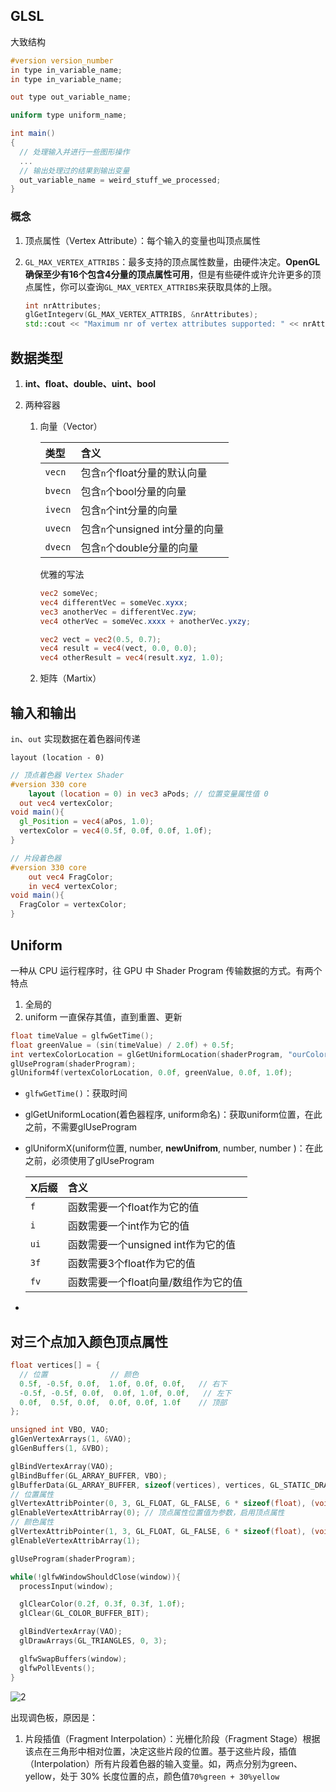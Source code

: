 ## GLSL

大致结构

```glsl
#version version_number
in type in_variable_name;
in type in_variable_name;

out type out_variable_name;

uniform type uniform_name;

int main()
{
  // 处理输入并进行一些图形操作
  ...
  // 输出处理过的结果到输出变量
  out_variable_name = weird_stuff_we_processed;
}
```

### 概念

1. 顶点属性（Vertex Attribute）：每个输入的变量也叫顶点属性

2. `GL_MAX_VERTEX_ATTRIBS`：最多支持的顶点属性数量，由硬件决定。**OpenGL确保至少有16个包含4分量的顶点属性可用**，但是有些硬件或许允许更多的顶点属性，你可以查询`GL_MAX_VERTEX_ATTRIBS`来获取具体的上限。

   ```c++
   int nrAttributes;
   glGetIntegerv(GL_MAX_VERTEX_ATTRIBS, &nrAttributes);
   std::cout << "Maximum nr of vertex attributes supported: " << nrAttributes << std::endl;
   ```



## 数据类型



1. **int、float、double、uint、bool**

2. 两种容器

   1. 向量（Vector）

      | 类型    | 含义                            |
      | :------ | :------------------------------ |
      | `vecn`  | 包含`n`个float分量的默认向量    |
      | `bvecn` | 包含`n`个bool分量的向量         |
      | `ivecn` | 包含`n`个int分量的向量          |
      | `uvecn` | 包含`n`个unsigned int分量的向量 |
      | `dvecn` | 包含`n`个double分量的向量       |

      优雅的写法

      ```glsl
      vec2 someVec;
      vec4 differentVec = someVec.xyxx;
      vec3 anotherVec = differentVec.zyw;
      vec4 otherVec = someVec.xxxx + anotherVec.yxzy;
      
      vec2 vect = vec2(0.5, 0.7);
      vec4 result = vec4(vect, 0.0, 0.0);
      vec4 otherResult = vec4(result.xyz, 1.0);
      ```

      

   2. 矩阵（Martix）



## 输入和输出

`in`、`out` 实现数据在着色器间传递

`layout (location - 0)`

```glsl
// 顶点着色器 Vertex Shader
#version 330 core
	layout (location = 0) in vec3 aPods; // 位置变量属性值 0
  out vec4 vertexColor;
void main(){
  gl_Position = vec4(aPos, 1.0);
  vertexColor = vec4(0.5f, 0.0f, 0.0f, 1.0f);
}

// 片段着色器
#version 330 core
	out vec4 FragColor;
	in vec4 vertexColor;
void main(){
  FragColor = vertexColor;
}

```



## Uniform

一种从 CPU 运行程序时，往 GPU 中 Shader Program 传输数据的方式。有两个特点

1. 全局的
2. uniform 一直保存其值，直到重置、更新

```c++
float timeValue = glfwGetTime();
float greenValue = (sin(timeValue) / 2.0f) + 0.5f;
int vertexColorLocation = glGetUniformLocation(shaderProgram, "ourColor");
glUseProgram(shaderProgram);
glUniform4f(vertexColorLocation, 0.0f, greenValue, 0.0f, 1.0f);
```

+ `glfwGetTime()`：获取时间

+ glGetUniformLocation(着色器程序, uniform命名)：获取uniform位置，在此之前，不需要glUseProgram

+ glUniformX(uniform位置, number, **newUnifrom**, number, number )：在此之前，必须使用了glUseProgram

  | X后缀 | 含义                                 |
  | :---- | :----------------------------------- |
  | `f`   | 函数需要一个float作为它的值          |
  | `i`   | 函数需要一个int作为它的值            |
  | `ui`  | 函数需要一个unsigned int作为它的值   |
  | `3f`  | 函数需要3个float作为它的值           |
  | `fv`  | 函数需要一个float向量/数组作为它的值 |

+  



## 对三个点加入颜色顶点属性

```c++
float vertices[] = {
  // 位置              // 颜色
  0.5f, -0.5f, 0.0f,  1.0f, 0.0f, 0.0f,   // 右下
  -0.5f, -0.5f, 0.0f,  0.0f, 1.0f, 0.0f,   // 左下
  0.0f,  0.5f, 0.0f,  0.0f, 0.0f, 1.0f    // 顶部
};

unsigned int VBO, VAO;
glGenVertexArrays(1, &VAO);
glGenBuffers(1, &VBO);

glBindVertexArray(VAO);
glBindBuffer(GL_ARRAY_BUFFER, VBO);
glBufferData(GL_ARRAY_BUFFER, sizeof(vertices), vertices, GL_STATIC_DRAW);
// 位置属性
glVertexAttribPointer(0, 3, GL_FLOAT, GL_FALSE, 6 * sizeof(float), (void*)0); // 顶点位置值 顶点大小 数据类型 是否标准化 步长 数据在缓冲起始位置
glEnableVertexAttribArray(0); // 顶点属性位置值为参数，启用顶点属性
// 颜色属性
glVertexAttribPointer(1, 3, GL_FLOAT, GL_FALSE, 6 * sizeof(float), (void *)(3 * sizeof(float)));
glEnableVertexAttribArray(1);

glUseProgram(shaderProgram);

while(!glfwWindowShouldClose(window)){
  processInput(window);

  glClearColor(0.2f, 0.3f, 0.3f, 1.0f);
  glClear(GL_COLOR_BUFFER_BIT);

  glBindVertexArray(VAO);
  glDrawArrays(GL_TRIANGLES, 0, 3);

  glfwSwapBuffers(window);
  glfwPollEvents();
}
```

![2](https://learnopengl-cn.github.io/img/01/05/shaders3.png)

出现调色板，原因是：

1. 片段插值（Fragment Interpolation）：光栅化阶段（Fragment Stage）根据该点在三角形中相对位置，决定这些片段的位置。基于这些片段，插值（Interpolation）所有片段着色器的输入变量。如，两点分别为green、yellow，处于 30% 长度位置的点，颜色值`70%green + 30%yellow`





